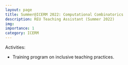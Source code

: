 ```yaml
---
layout: page
title: Summer@ICERM 2022: Computational Combinatorics
description: REU Teaching Assistant (Summer 2022)
img: 
importance: 1
category: ICERM
---
```



<p>
Activities:
<ul style="list-style-type:disc;">
<li>
	Training program on inclusive teaching practices.
</li>
</ul>
</p>